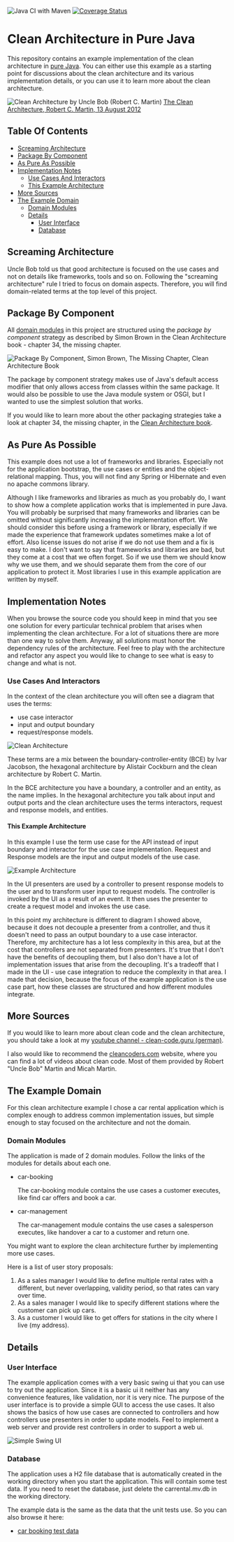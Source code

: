 ![Java CI with Maven](https://github.com/link-intersystems/clean-architecture-example/workflows/Java%20CI%20with%20Maven/badge.svg)
[![Coverage Status](https://coveralls.io/repos/github/link-intersystems/clean-architecture-example/badge.svg?branch=main)](https://coveralls.io/github/link-intersystems/clean-architecture-example?branch=main)

# Clean Architecture in Pure Java

This repository contains an example implementation of the clean architecture in [pure Java](#as-pure-as-possible).
You can either use this example as a starting point for discussions about the clean architecture and its various
implementation details, or you can use it to learn more about the clean architecture.

![Clean Architecture by Uncle Bob (Robert C. Martin)](src/site/resources/CleanArchitecture.jpg)
[The Clean Architecture, Robert C. Martin, 13 August 2012](https://blog.cleancoder.com/uncle-bob/2012/08/13/the-clean-architecture.html)

## Table Of Contents

- [Screaming Architecture](#screaming-architecture)
- [Package By Component](#package-by-component)
- [As Pure As Possible](#as-pure-as-possible)
- [Implementation Notes](#implementation-notes)
  - [Use Cases And Interactors](#use-cases-and-interactors)
  - [This Example Architecture](#this-example-architecture)
- [More Sources](#more-sources)
- [The Example Domain](#the-example-domain)
  - [Domain Modules](#domain-modules)
  - [Details](#details)
    - [User Interface](#user-interface)
    - [Database](#database)

## Screaming Architecture

Uncle Bob told us that good architecture is focused on the use cases and not on details like frameworks, tools and so on.
Following the "screaming architecture" rule I tried to focus on domain aspects. Therefore, you will
find domain-related terms at the top level of this project.

## Package By Component

All [domain modules](#domain-modules) in this project are structured using the *package by component* strategy as described by Simon Brown in the Clean
Architecture book - chapter 34, the missing chapter.

![Package By Component, Simon Brown, The Missing Chapter, Clean Architecture Book](src/site/resources/package-by-component.png)

The package by component strategy makes use of Java's default access modifier that only allows access from
classes within the same package. It would also be possible to use the Java module system or OSGI, but I wanted
to use the simplest solution that works.

If you would like to learn more about the other packaging strategies take a look at chapter 34, the missing chapter, in
the [Clean Architecture book](https://www.amazon.com/Clean-Architecture-Craftsmans-Software-Structure/dp/0134494164).

## As Pure As Possible

This example does not use a lot of frameworks and libraries. Especially not for the application bootstrap, 
the use cases or entities and the object-relational mapping. Thus, you will not find any Spring or Hibernate and
even no apache commons library.

Although I like frameworks and libraries as much as you probably do, I want to show how a complete application works
that is implemented in pure Java. You will probably be surprised that many frameworks and libraries can be omitted 
without significantly increasing the implementation effort. We should consider this before using a framework or library,
especially if we made the experience that framework updates sometimes make a lot of effort. Also license issues do not 
arise if we do not use them and a fix is easy to make. I don't want to say that frameworks and libraries are bad, 
but they come at a cost that we often forget. So if we use them we should know why we use them, and we should separate 
them from the core of our application to protect it. Most libraries I use in this example application are written by myself.

## Implementation Notes

When you browse the source code you should keep in mind that you see one solution for every particular technical problem
that arises when implementing the clean architecture. For a lot of situations there are more than one way to solve them.
Anyway, all solutions must honor the dependency rules of the architecture. Feel free to play with the architecture and
refactor any aspect you would like to change to see what is easy to change and what is not.

### Use Cases And Interactors

In the context of the clean architecture you will often see a diagram that uses the terms:

- use case interactor
- input and output boundary
- request/response models.

![Clean Architecture](src/site/resources/boundaries%20and%20layers.jpg)

These terms are a mix between the boundary-controller-entity (BCE) by Ivar Jacobson, the hexagonal architecture
by Alistair Cockburn and the clean architecture by Robert C. Martin.

In the BCE architecture you have a boundary, a controller and an entity, as the name implies. In the hexagonal architecture
you talk about input and output ports and the clean architecture uses the terms interactors, request and response models,
and entities.

#### This Example Architecture

In this example I use the term use case for the API instead of input boundary and interactor for the use case implementation.
Request and Response models are the input and output models of the use case.

![Example Architecture](src/site/resources/example-architecture.png)

In the UI presenters are used by a controller to present response models to the user and to transform user input to
request models. The controller is invoked by the UI as a result of an event. It then uses the presenter to create a request
model and invokes the use case.

In this point my architecture is different to diagram I showed above, because it does not decouple a presenter from a
controller, and thus it doesn't need to pass an output boundary to a use case interactor. Therefore, my architecture
has a lot less complexity in this area, but at the cost that controllers are not separated from presenters. It's true
that I don't have the benefits of decoupling them, but I also don't have a lot of implementation issues that arise from
the decoupling. It's a tradeoff that I made in the UI - use case integration to reduce the complexity in that area. I made
that decision, because the focus of the example application is the use case part, how these classes are structured and
how different modules integrate.

## More Sources

If you would like to learn more about clean code and the clean architecture,
you should take a look at my [youtube channel - clean-code.guru (german)](https://www.youtube.com/@cleancodeguru).

I also would like to recommend the [cleancoders.com](https://cleancoders.com) website, where you can find a lot of
videos about clean code. Most of them provided by Robert "Uncle Bob" Martin and Micah Martin.

## The Example Domain

For this clean architecture example I chose a car rental application which is complex enough to address common implementation issues, but simple enough 
to stay focused on the architecture and not the domain.

### Domain Modules

The application is made of 2 domain modules. Follow the links of the modules for details about each one.

- car-booking
   
  The car-booking module contains the use cases a customer executes, like find car offers and book a car.  
- car-management

  The car-management module contains the use cases a salesperson executes, like handover a car to a customer and return one. 

You might want to explore the clean architecture further by implementing more use cases.

Here is a list of user story proposals:

1. As a sales manager I would like to define multiple rental rates with
   a different, but never overlapping, validity period, so that rates can vary over time.
2. As a sales manager I would like to specify different stations where the customer can pick up cars.
3. As a customer I would like to get offers for stations in the city where I live (my address).

## Details

### User Interface

The example application comes with a very basic swing ui that you can use to try out the application. Since it
is a basic ui it neither has any convenience features, like validation, nor it is very nice. The purpose of the
user interface is to provide a simple GUI to access the use cases. It also shows the basics of how use cases are
connected to controllers and how controllers use presenters in order to update models. Feel to implement a web server
and provide rest controllers in order to support a web ui.

![Simple Swing UI](src/site/resources/ui-screenshot.png)

### Database

The application uses a H2 file database that is automatically created in the working directory when you start the 
application. This will contain some test data. If you need to reset the database, just delete the carrental.mv.db in the 
working directory.

The example data is the same as the data that the unit tests use. So you can also browse it here:

- [car booking test data](car-booking/entities/src/site/markdown/TestFixtures.md)

